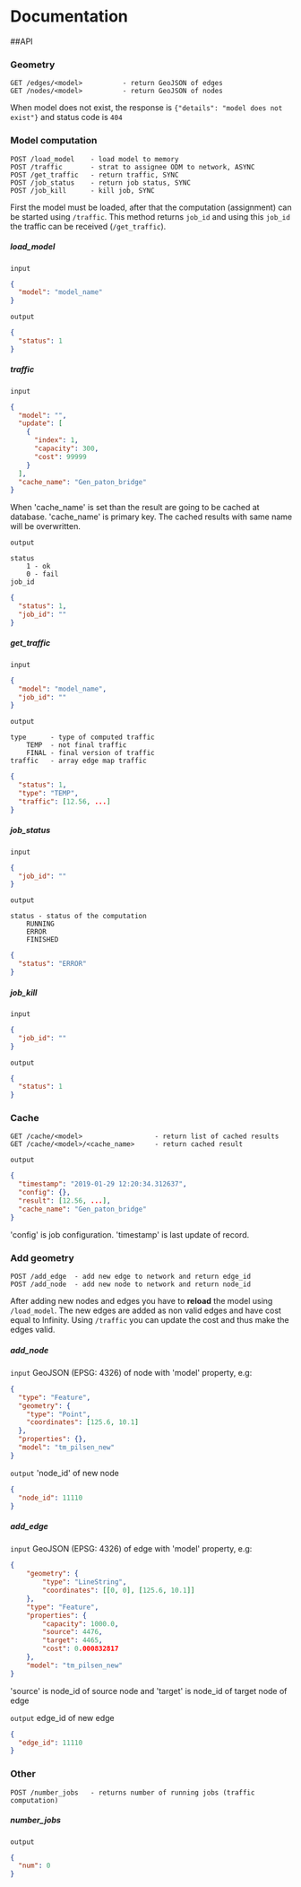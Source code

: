Documentation
=============
##API
### Geometry

    GET /edges/<model>          - return GeoJSON of edges
    GET /nodes/<model>          - return GeoJSON of nodes    

When model does not exist, the response is `{"details": "model does not exist"}` and status code is `404`

### Model computation
    
    POST /load_model    - load model to memory
    POST /traffic       - strat to assignee ODM to network, ASYNC
    POST /get_traffic   - return traffic, SYNC
    POST /job_status    - return job status, SYNC
    POST /job_kill      - kill job, SYNC

First the model must be loaded, after that the computation (assignment) can be started using `/traffic`. This method returns `job_id` and using this `job_id` the traffic can be received (`/get_traffic`).

##### load_model
`input`
```json
{
  "model": "model_name"
}
```
`output`
```json
{
  "status": 1 
}
```

##### traffic
`input`
```json
{
  "model": "",
  "update": [
    {
      "index": 1,
      "capacity": 300,
      "cost": 99999
    }
  ],
  "cache_name": "Gen_paton_bridge"
}
```
When 'cache_name' is set than the result are going to be cached at database. 'cache_name' is primary key. The cached results with same name will be overwritten.

`output`

    status
        1 - ok
        0 - fail
    job_id
    
```json
{
  "status": 1,
  "job_id": ""
}
```

##### get_traffic
`input`
```json
{
  "model": "model_name",
  "job_id": ""
}
```
`output`

    type      - type of computed traffic
        TEMP  - not final traffic
        FINAL - final version of traffic
    traffic   - array edge map traffic

```json
{
  "status": 1,
  "type": "TEMP",
  "traffic": [12.56, ...]
}
```

##### job_status
`input`
```json
{
  "job_id": ""
}
```
`output`

    status - status of the computation
        RUNNING
        ERROR
        FINISHED

```json
{
  "status": "ERROR"
}
```
##### job_kill
`input`
```json
{
  "job_id": ""
}
```
`output`

```json
{
  "status": 1
}
```

### Cache

    GET /cache/<model>                  - return list of cached results
    GET /cache/<model>/<cache_name>     - return cached result
    
`output`

```json
{
  "timestamp": "2019-01-29 12:20:34.312637",
  "config": {},
  "result": [12.56, ...],
  "cache_name": "Gen_paton_bridge"
}
```

'config' is job configuration. 'timestamp' is last update of record.

### Add geometry

    POST /add_edge  - add new edge to network and return edge_id
    POST /add_node  - add new node to network and return node_id
    
After adding new nodes and edges you have to **reload** the model using `/load_model`. The new edges are added as non valid 
edges and have cost equal to Infinity. Using `/traffic` you can update the cost and thus make the edges valid.
    
##### add_node

`input`
GeoJSON (EPSG: 4326) of node with 'model' property, e.g:
```json
{
  "type": "Feature",
  "geometry": {
    "type": "Point",
    "coordinates": [125.6, 10.1]
  },
  "properties": {},
  "model": "tm_pilsen_new"
}
```

`output`
'node_id' of new node
```json
{
  "node_id": 11110
}
```

##### add_edge
`input`
GeoJSON (EPSG: 4326) of edge with 'model' property, e.g:
```json
{
    "geometry": {
        "type": "LineString", 
        "coordinates": [[0, 0], [125.6, 10.1]]
    },
    "type": "Feature",
    "properties": {
        "capacity": 1000.0,
        "source": 4476,
        "target": 4465,
        "cost": 0.000832817
    },
    "model": "tm_pilsen_new"
}
```
'source' is node_id of source node and 'target' is node_id of target node of edge

`output`
edge_id of new edge
```json
{
  "edge_id": 11110
}
```

### Other

    POST /number_jobs   - returns number of running jobs (traffic computation)

##### number_jobs
`output`
```json
{
  "num": 0
}
```
    
    
